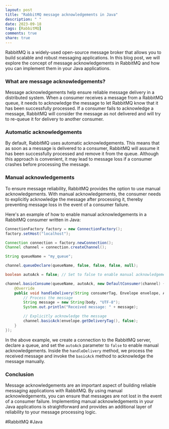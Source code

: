 ```yaml
---
layout: post
title: "RabbitMQ message acknowledgements in Java"
description: " "
date: 2023-09-18
tags: [RabbitMQ]
comments: true
share: true
---
```


RabbitMQ is a widely-used open-source message broker that allows you to build scalable and robust messaging applications. In this blog post, we will explore the concept of message acknowledgements in RabbitMQ and how you can implement them in your Java applications.

### What are message acknowledgements?

Message acknowledgements help ensure reliable message delivery in a distributed system. When a consumer receives a message from a RabbitMQ queue, it needs to acknowledge the message to let RabbitMQ know that it has been successfully processed. If a consumer fails to acknowledge a message, RabbitMQ will consider the message as not delivered and will try to re-queue it for delivery to another consumer.

### Automatic acknowledgements

By default, RabbitMQ uses automatic acknowledgements. This means that as soon as a message is delivered to a consumer, RabbitMQ will assume it has been successfully processed and remove it from the queue. Although this approach is convenient, it may lead to message loss if a consumer crashes before processing the message.

### Manual acknowledgements

To ensure message reliability, RabbitMQ provides the option to use manual acknowledgements. With manual acknowledgements, the consumer needs to explicitly acknowledge the message after processing it, thereby preventing message loss in the event of a consumer failure.

Here's an example of how to enable manual acknowledgements in a RabbitMQ consumer written in Java:

```java
ConnectionFactory factory = new ConnectionFactory();
factory.setHost("localhost");

Connection connection = factory.newConnection();
Channel channel = connection.createChannel();

String queueName = "my_queue";

channel.queueDeclare(queueName, false, false, false, null);

boolean autoAck = false; // Set to false to enable manual acknowledgements

channel.basicConsume(queueName, autoAck, new DefaultConsumer(channel) {
    @Override
    public void handleDelivery(String consumerTag, Envelope envelope, AMQP.BasicProperties properties, byte[] body) throws IOException {
        // Process the message
        String message = new String(body, "UTF-8");
        System.out.println("Received message: " + message);

        // Explicitly acknowledge the message
        channel.basicAck(envelope.getDeliveryTag(), false);
    }
});
```

In the above example, we create a connection to the RabbitMQ server, declare a queue, and set the `autoAck` parameter to `false` to enable manual acknowledgements. Inside the `handleDelivery` method, we process the received message and invoke the `basicAck` method to acknowledge the message manually.

### Conclusion

Message acknowledgements are an important aspect of building reliable messaging applications with RabbitMQ. By using manual acknowledgements, you can ensure that messages are not lost in the event of a consumer failure. Implementing manual acknowledgements in your Java applications is straightforward and provides an additional layer of reliability to your message processing logic.

#RabbitMQ #Java